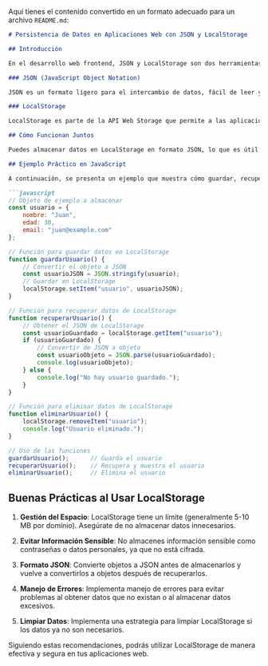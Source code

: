 Aquí tienes el contenido convertido en un formato adecuado para un archivo `README.md`:

```markdown
# Persistencia de Datos en Aplicaciones Web con JSON y LocalStorage

## Introducción

En el desarrollo web frontend, JSON y LocalStorage son dos herramientas clave para almacenar datos de manera eficiente y persistente. 

### JSON (JavaScript Object Notation)

JSON es un formato ligero para el intercambio de datos, fácil de leer y escribir para humanos, y fácil de analizar y generar para máquinas. Se utiliza comúnmente para enviar datos entre un servidor y una aplicación web, y para estructurar datos que se almacenan en el navegador.

### LocalStorage

LocalStorage es parte de la API Web Storage que permite a las aplicaciones web almacenar datos en el navegador del usuario en forma de pares clave-valor. Los datos en LocalStorage persisten incluso cuando se cierra la pestaña o el navegador. Cada dominio tiene su propio espacio de almacenamiento.

## Cómo Funcionan Juntos

Puedes almacenar datos en LocalStorage en formato JSON, lo que es útil para guardar objetos o listas de datos estructurados. Luego, puedes recuperar esos datos, analizarlos y utilizarlos en tu aplicación.

## Ejemplo Práctico en JavaScript

A continuación, se presenta un ejemplo que muestra cómo guardar, recuperar y eliminar información usando JSON y LocalStorage:

```javascript
// Objeto de ejemplo a almacenar
const usuario = {
    nombre: "Juan",
    edad: 30,
    email: "juan@example.com"
};

// Función para guardar datos en LocalStorage
function guardarUsuario() {
    // Convertir el objeto a JSON
    const usuarioJSON = JSON.stringify(usuario);
    // Guardar en LocalStorage
    localStorage.setItem("usuario", usuarioJSON);
}

// Función para recuperar datos de LocalStorage
function recuperarUsuario() {
    // Obtener el JSON de LocalStorage
    const usuarioGuardado = localStorage.getItem("usuario");
    if (usuarioGuardado) {
        // Convertir de JSON a objeto
        const usuarioObjeto = JSON.parse(usuarioGuardado);
        console.log(usuarioObjeto);
    } else {
        console.log("No hay usuario guardado.");
    }
}

// Función para eliminar datos de LocalStorage
function eliminarUsuario() {
    localStorage.removeItem("usuario");
    console.log("Usuario eliminado.");
}

// Uso de las funciones
guardarUsuario();      // Guarda el usuario
recuperarUsuario();    // Recupera y muestra el usuario
eliminarUsuario();     // Elimina el usuario
```

## Buenas Prácticas al Usar LocalStorage

1. **Gestión del Espacio**: LocalStorage tiene un límite (generalmente 5-10 MB por dominio). Asegúrate de no almacenar datos innecesarios.
  
2. **Evitar Información Sensible**: No almacenes información sensible como contraseñas o datos personales, ya que no está cifrada.

3. **Formato JSON**: Convierte objetos a JSON antes de almacenarlos y vuelve a convertirlos a objetos después de recuperarlos.

4. **Manejo de Errores**: Implementa manejo de errores para evitar problemas al obtener datos que no existan o al almacenar datos excesivos.

5. **Limpiar Datos**: Implementa una estrategia para limpiar LocalStorage si los datos ya no son necesarios.

Siguiendo estas recomendaciones, podrás utilizar LocalStorage de manera efectiva y segura en tus aplicaciones web.
```
